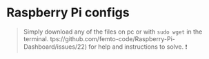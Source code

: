 # Raspberry Pi configs

>Simply download any of the files on pc or with `sudo wget` in the terminal.
tps://github.com/femto-code/Raspberry-Pi-Dashboard/issues/22) for help and instructions to solve. ❗ 
